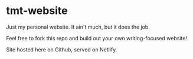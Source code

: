 # tmt-website

Just my personal website. It ain't much, but it does the job.

Feel free to fork this repo and build out your own writing-focused website!

Site hosted here on Github, served on Netlify.
